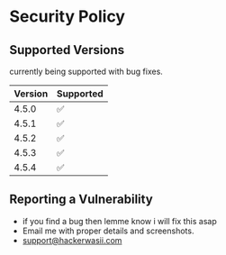 # Security Policy

## Supported Versions

currently being supported with bug fixes.

| Version | Supported          |
| ------- | ------------------ |
| 4.5.0   | :white_check_mark: |
| 4.5.1   | :white_check_mark: |
| 4.5.2   | :white_check_mark: |
| 4.5.3   | :white_check_mark: |
| 4.5.4   | :white_check_mark: |

## Reporting a Vulnerability

- if you find a bug then lemme know i will fix this asap 
- Email me with proper details and screenshots.
- support@hackerwasii.com
